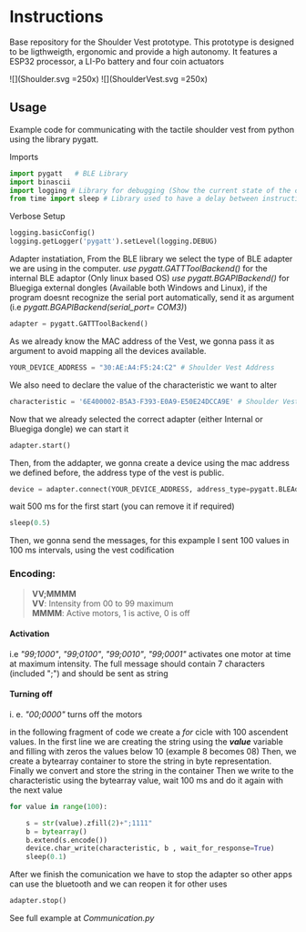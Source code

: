 # Instructions

Base repository for the Shoulder Vest prototype. This prototype is designed to be ligthweigth, ergonomic and provide a high autonomy. 
It features a ESP32 processor, a LI-Po battery and four coin actuators

![](Shoulder.svg =250x)
![](ShoulderVest.svg =250x)

## Usage

Example code for communicating with the tactile shoulder vest from python using the library pygatt. 

Imports

``` python
import pygatt   # BLE Library
import binascii 
import logging # Library for debugging (Show the current state of the connections)
from time import sleep # Library used to have a delay between instructions (Not necessary in the actual app)
```


Verbose Setup
``` python
logging.basicConfig()
logging.getLogger('pygatt').setLevel(logging.DEBUG)
```

Adapter instatiation,
From the BLE library we select the type of BLE adapter we are using in the computer.
*use pygatt.GATTToolBackend()* for the internal BLE adaptor (Only linux based OS)
*use pygatt.BGAPIBackend()* for  Bluegiga external dongles (Available both Windows and Linux), if the program doesnt recognize the serial port automatically, send it as argument (i.e *pygatt.BGAPIBackend(serial_port= COM3)*)

``` python
adapter = pygatt.GATTToolBackend()
```

As we already know the MAC address of the Vest, we gonna pass it as argument to avoid mapping all the devices available.

``` python
YOUR_DEVICE_ADDRESS = "30:AE:A4:F5:24:C2" # Shoulder Vest Address
```

We also need to declare the value of the characteristic we want to alter
``` python
characteristic = '6E400002-B5A3-F393-E0A9-E50E24DCCA9E' # Shoulder Vest TX Characteristic
```

Now that we already selected the correct adapter (either Internal or Bluegiga dongle) we can start it
``` python
adapter.start()
```

Then, from the addapter, we gonna create a device using the mac address we defined before, the address type of the vest is public.

``` python
device = adapter.connect(YOUR_DEVICE_ADDRESS, address_type=pygatt.BLEAddressType.public)
```

wait 500 ms for the first start (you can remove it if required)
``` python
sleep(0.5)
```


Then, we gonna send the messages, for this expample I sent 100 values in 100 ms intervals, using the vest codification

### Encoding:

>**VV;MMMM**   
**VV**: Intensity from 00 to 99 maximum  
**MMMM**: Active motors, 1 is active, 0 is off

#### Activation
i.e *"99;1000"*, *"99;0100"*, *"99;0010"*, *"99;0001"* activates one motor at time at maximum intensity. 
The full message should contain 7 characters (included ";") and should be sent as string

#### Turning off
i. e. *"00;0000"* turns off the motors

in the following fragment of code we create a *for* cicle with 100 ascendent values. In the first line we are creating the string using the ***value*** variable and filling with zeros the values below 10 (example 8 becomes 08) Then, we create a bytearray container to store the string in byte representation. Finally we convert and store the string in the container Then we write to the characteristic using the bytearray value, wait 100 ms and do it again with the next value

``` python
for value in range(100):

    s = str(value).zfill(2)+";1111" 
    b = bytearray() 
    b.extend(s.encode()) 
    device.char_write(characteristic, b , wait_for_response=True) 
    sleep(0.1) 

```

After we finish the comunication we have to stop the adapter so other apps can use the bluetooth and we can reopen it for other uses

``` python
adapter.stop()
```

See full example at *Communication.py*
